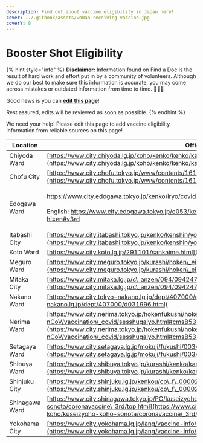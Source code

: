 ```yaml
---
description: Find out about vaccine eligibility in Japan here!
cover: ../.gitbook/assets/woman-receiving-vaccine.jpg
coverY: 0
---
```


# Booster Shot Eligibility

{% hint style="info" %}
**Disclaimer:** Information found on Find a Doc is the result of hard work and effort put in by a community of volunteers. Although we do our best to make sure this information is accurate, you may come across mistakes or outdated information from time to time. 🙇🏾‍♀️

Good news is you can [**edit this page**](https://app.gitbook.com/invite/Hmir5Cugknp7uJaXBpz1/94vH2CSObJutobSAA9Ft)!&#x20;

Rest assured, edits will be reviewed as soon as possible.
{% endhint %}

We need your help! Please edit this page to add vaccine eligibility information from reliable sources on this page!

| Location       | Official Resource                                                                                                                                                                                                                                                                                                                                                                                                                            |
| -------------- | -------------------------------------------------------------------------------------------------------------------------------------------------------------------------------------------------------------------------------------------------------------------------------------------------------------------------------------------------------------------------------------------------------------------------------------------- |
| Chiyoda Ward   | [https://www.city.chiyoda.lg.jp/koho/kenko/kenko/kansensho/coronawakuchin/3kaimesesshu-hassojiki.html](https://www.city.chiyoda.lg.jp/koho/kenko/kenko/kansensho/coronawakuchin/3kaimesesshu-hassojiki.html)                                                                                                                                                                                                                                 |
| Chofu City     | [https://www.city.chofu.tokyo.jp/www/contents/1612933960308/index.html](https://www.city.chofu.tokyo.jp/www/contents/1612933960308/index.html)                                                                                                                                                                                                                                                                                               |
| Edogawa Ward   | <p><a href="https://www.city.edogawa.tokyo.jp/kenko/iryo/covid-19_vacctine/3rd_vaccine.html?hl=en">https://www.city.edogawa.tokyo.jp/kenko/iryo/covid-19_vacctine/3rd_vaccine.html?hl=en</a><br><br>English: <a href="https://www.city.edogawa.tokyo.jp/e053/kenko/iryo/covid-19_vacctine/gaikokujinnokatahe.html?hl=en#v3rd">https://www.city.edogawa.tokyo.jp/e053/kenko/iryo/covid-19_vacctine/gaikokujinnokatahe.html?hl=en#v3rd</a></p> |
| Itabashi City  | [https://www.city.itabashi.tokyo.jp/kenko/kenshin/yobou/1030911/1036367.html](https://www.city.itabashi.tokyo.jp/kenko/kenshin/yobou/1030911/1036367.html)                                                                                                                                                                                                                                                                                   |
| Koto Ward      | [https://www.city.koto.lg.jp/291101/sankaime.html](https://www.city.koto.lg.jp/291101/sankaime.html)                                                                                                                                                                                                                                                                                                                                         |
| Meguro Ward    | [https://www.city.meguro.tokyo.jp/kurashi/hoken\_eisei/shinryo/yobosesshu/covid19/vaccine\_booster\_shot.html](https://www.city.meguro.tokyo.jp/kurashi/hoken\_eisei/shinryo/yobosesshu/covid19/vaccine\_booster\_shot.html)                                                                                                                                                                                                                 |
| Mitaka City    | [https://www.city.mitaka.lg.jp/c\_anzen/094/094247.html](https://www.city.mitaka.lg.jp/c\_anzen/094/094247.html)                                                                                                                                                                                                                                                                                                                             |
| Nakano Ward    | [https://www.city.tokyo-nakano.lg.jp/dept/407000/d031996.html](https://www.city.tokyo-nakano.lg.jp/dept/407000/d031996.html)                                                                                                                                                                                                                                                                                                                 |
| Nerima Ward    | [https://www.city.nerima.tokyo.jp/hokenfukushi/hoken/kansensho/2019-nCoV/vaccination\_covid/sesshugaiyo.html#cmsB535A](https://www.city.nerima.tokyo.jp/hokenfukushi/hoken/kansensho/2019-nCoV/vaccination\_covid/sesshugaiyo.html#cmsB535A)                                                                                                                                                                                                 |
| Setagaya Ward  | [https://www.city.setagaya.lg.jp/mokuji/fukushi/003/005/006/013/d00194586.html](https://www.city.setagaya.lg.jp/mokuji/fukushi/003/005/006/013/d00194586.html)                                                                                                                                                                                                                                                                               |
| Shibuya  Ward  | [https://www.city.shibuya.tokyo.jp/kurashi/kenko/kansen/vaccine3rd/yotei.html](https://www.city.shibuya.tokyo.jp/kurashi/kenko/kansen/vaccine3rd/yotei.html)                                                                                                                                                                                                                                                                                 |
| Shinjuku City  | [https://www.city.shinjuku.lg.jp/kenkou/co\_f\_00002.html?hl=en](https://www.city.shinjuku.lg.jp/kenkou/co\_f\_00002.html?hl=en)                                                                                                                                                                                                                                                                                                             |
| Shinagawa Ward | [https://www.city.shinagawa.tokyo.jp/PC/kuseizyoho/kuseizyoho-koho/kuseizyoho-koho-sonota/coronavaccine\_3rd/top.html](https://www.city.shinagawa.tokyo.jp/PC/kuseizyoho/kuseizyoho-koho/kuseizyoho-koho-sonota/coronavaccine\_3rd/top.html)                                                                                                                                                                                                 |
| Yokohama City  | [https://www.city.yokohama.lg.jp/lang/vaccine-info/en/vaccine-3rd.html](https://www.city.yokohama.lg.jp/lang/vaccine-info/en/vaccine-3rd.html)                                                                                                                                                                                                                                                                                               |


